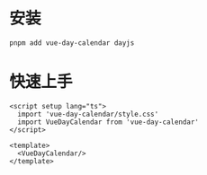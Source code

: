 # 安装

```sh
pnpm add vue-day-calendar dayjs
```

# 快速上手
```vue
<script setup lang="ts">
  import 'vue-day-calendar/style.css'
  import VueDayCalendar from 'vue-day-calendar'
</script>

<template>
  <VueDayCalendar/>
</template>
```
